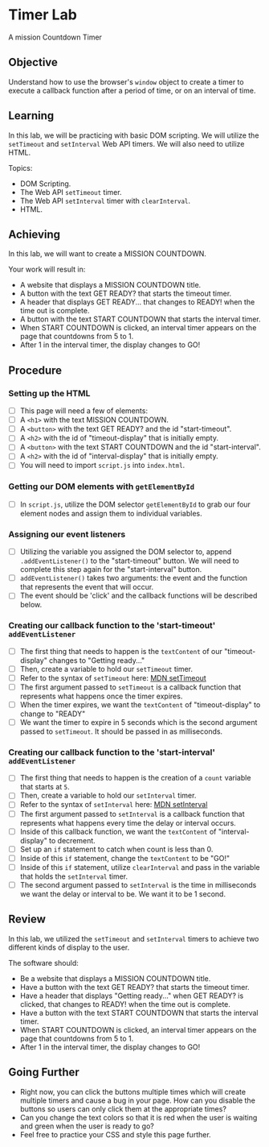 # Timer Lab

A mission Countdown Timer

## Objective

Understand how to use the browser's `window` object to create a timer to execute a callback function after a period of time, or on an interval of time.

## Learning

In this lab, we will be practicing with basic DOM scripting. We will utilize the `setTimeout` and `setInterval` Web API timers. We will also need to utilize HTML.

Topics:

- DOM Scripting.
- The Web API  `setTimeout` timer.
- The Web API `setInterval` timer with `clearInterval`.
- HTML.

## Achieving

In this lab, we will want to create a MISSION COUNTDOWN.

Your work will result in:

- A website that displays a MISSION COUNTDOWN title.
- A button with the text GET READY? that starts the timeout timer.
- A header that displays GET READY... that changes to READY! when the time out is complete.
- A button with the text START COUNTDOWN that starts the interval timer.
- When START COUNTDOWN is clicked, an interval timer appears on the page that countdowns from 5 to 1.
- After 1 in the interval timer, the display changes to GO!

## Procedure

### Setting up the HTML

- [ ] This page will need a few of elements:
- [ ] A `<h1>` with the text MISSION COUNTDOWN.
- [ ] A `<button>` with the text GET READY? and the id "start-timeout".
- [ ] A `<h2>` with the id of "timeout-display" that is initially empty.
- [ ] A `<button>` with the text START COUNTDOWN and the id "start-interval".
- [ ] A `<h2>` with the id of "interval-display" that is initially empty.
- [ ] You will need to import `script.js` into `index.html`.

### Getting our DOM elements with `getElementById`

- [ ] In `script.js`, utilize the DOM selector `getElementById` to grab our four element nodes and assign them to individual variables.

### Assigning our event listeners

- [ ] Utilizing the variable you assigned the DOM selector to, append `.addEventListener()` to the "start-timeout" button. We will need to complete this step again for the "start-interval" button.
- [ ] `addEventListener()` takes two arguments: the event and the function that represents the event that will occur.
- [ ] The event should be 'click' and the callback functions will be described below.

### Creating our callback function to the 'start-timeout' `addEventListener`

- [ ] The first thing that needs to happen is the `textContent` of our "timeout-display" changes to "Getting ready..."
- [ ] Then, create a variable to hold our `setTimeout` timer.
- [ ] Refer to the syntax of `setTimeout` here: [MDN setTimeout](https://developer.mozilla.org/en-US/docs/Web/API/setTimeout)
- [ ] The first argument passed to `setTimeout` is a callback function that represents what happens once the timer expires.
- [ ] When the timer expires, we want the `textContent` of "timeout-display" to change to "READY"
- [ ] We want the timer to expire in 5 seconds which is the second argument passed to `setTimeout`. It should be passed in as milliseconds.

### Creating our callback function to the 'start-interval' `addEventListener`

- [ ] The first thing that needs to happen is the creation of a `count` variable that starts at `5`.
- [ ] Then, create a variable to hold our `setInterval` timer.
- [ ] Refer to the syntax of `setInterval` here: [MDN setInterval](https://developer.mozilla.org/en-US/docs/Web/API/setInterval)
- [ ] The first argument passed to `setInterval` is a callback function that represents what happens every time the delay or interval occurs.
- [ ] Inside of this callback function, we want the `textContent` of "interval-display" to decrement.
- [ ] Set up an `if` statement to catch when count is less than 0.
- [ ] Inside of this `if` statement, change the `textContent` to be "GO!"
- [ ] Inside of this `if` statement, utilize `clearInterval` and pass in the variable that holds the `setInterval` timer.
- [ ] The second argument passed to `setInterval` is the time in milliseconds we want the delay or interval to be. We want it to be 1 second.

## Review

In this lab, we utilized the `setTimeout` and `setInterval` timers to achieve two different kinds of display to the user.

The software should:

- Be a website that displays a MISSION COUNTDOWN title.
- Have a button with the text GET READY? that starts the timeout timer.
- Have a header that displays "Getting ready..." when GET READY? is clicked, that changes to READY! when the time out is complete.
- Have a button with the text START COUNTDOWN that starts the interval timer.
- When START COUNTDOWN is clicked, an interval timer appears on the page that countdowns from 5 to 1.
- After 1 in the interval timer, the display changes to GO!

## Going Further

- Right now, you can click the buttons multiple times which will create multiple timers and cause a bug in your page. How can you disable the buttons so users can only click them at the appropriate times?
- Can you change the text colors so that it is red when the user is waiting and green when the user is ready to go?
- Feel free to practice your CSS and style this page further.

